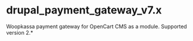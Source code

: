 # drupal_payment_gateway_v7.x
Woopkassa payment gateway for OpenCart CMS as a module. Supported version 2.*
